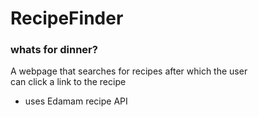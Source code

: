 # RecipeFinder

### whats for dinner?

A webpage that searches for recipes after which the user  
can click a link to the recipe

+ uses Edamam recipe API
